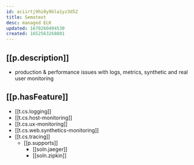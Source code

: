 ```yaml
---
id: aciirtj9hi0y9bla1yz3d52
title: Sematext
desc: managed ELK
updated: 1670260404530
created: 1652563268801
---
```


## [[p.description]]

-  production & performance issues with logs, metrics, synthetic and real user monitoring

## [[p.hasFeature]]

- [[t.cs.logging]]
- [[t.cs.host-monitoring]]
- [[t.cs.ux-monitoring]]
- [[t.cs.web.synthetics-monitoring]]
- [[t.cs.tracing]]
  - [[p.supports]]
    - [[soln.jaeger]]
    - [[soln.zipkin]]
